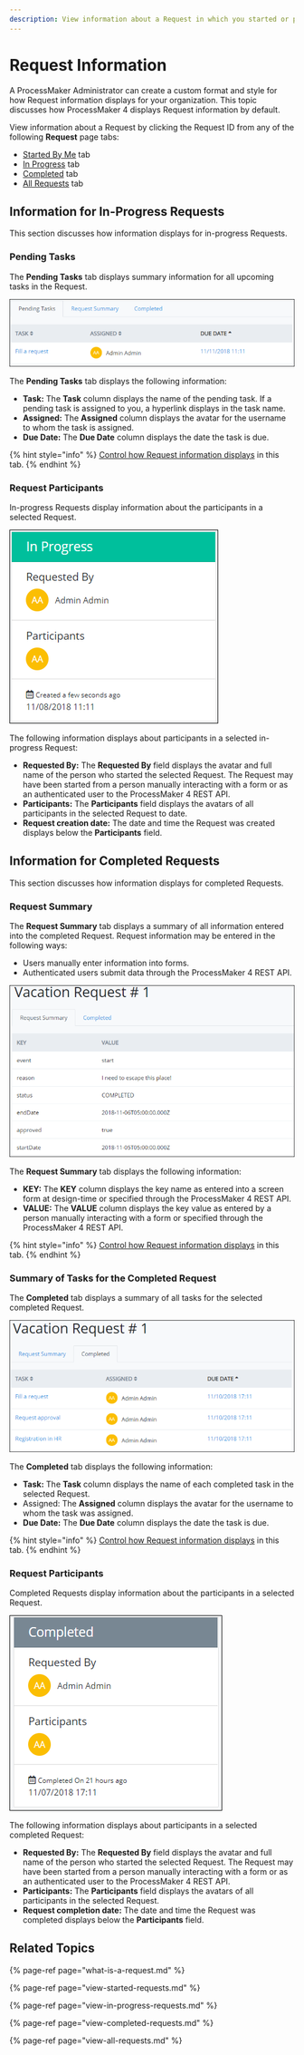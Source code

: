 ```yaml
---
description: View information about a Request in which you started or participated.
---
```


# Request Information

A ProcessMaker Administrator can create a custom format and style for how Request information displays for your organization. This topic discusses how ProcessMaker 4 displays Request information by default.

View information about a Request by clicking the Request ID from any of the following **Request** page tabs:

* [Started By Me](view-started-requests.md) tab
* [In Progress](view-in-progress-requests.md) tab
* [Completed](view-completed-requests.md) tab
* [All Requests](view-all-requests.md) tab

## Information for In-Progress Requests

This section discusses how information displays for in-progress Requests.

### Pending Tasks

The **Pending Tasks** tab displays summary information for all upcoming tasks in the Request.

![Pending Tasks tab for an in-progress Request](../../.gitbook/assets/pending-tasks-request.png)

The **Pending Tasks** tab displays the following information:

* **Task:** The **Task** column displays the name of the pending task. If a pending task is assigned to you, a hyperlink displays in the task name.
* **Assigned:** The **Assigned** column displays the avatar for the username to whom the task is assigned.
* **Due Date:** The **Due Date** column displays the date the task is due.

{% hint style="info" %}
[Control how Request information displays](control-how-requests-display-in-a-tab.md) in this tab.
{% endhint %}

### Request Participants

In-progress Requests display information about the participants in a selected Request.

![Request participant information for an in-progress Request](../../.gitbook/assets/in-progress-request-participants-request.png)

The following information displays about participants in a selected in-progress Request:

* **Requested By:** The **Requested By** field displays the avatar and full name of the person who started the selected Request. The Request may have been started from a person manually interacting with a form or as an authenticated user to the ProcessMaker 4 REST API.
* **Participants:** The **Participants** field displays the avatars of all participants in the selected Request to date.
* **Request creation date:** The date and time the Request was created displays below the **Participants** field.

## Information for Completed Requests

This section discusses how information displays for completed Requests.

### Request Summary

The **Request Summary** tab displays a summary of all information entered into the completed Request. Request information may be entered in the following ways:

* Users manually enter information into forms.
* Authenticated users submit data through the ProcessMaker 4 REST API.

![Request Summary tab for a completed Request](../../.gitbook/assets/request-summary-request.png)

The **Request Summary** tab displays the following information:

* **KEY:** The **KEY** column displays the key name as entered into a screen form at design-time or specified through the ProcessMaker 4 REST API.
* **VALUE:** The **VALUE** column displays the key value as entered by a person manually interacting with a form or specified through the ProcessMaker 4 REST API.

{% hint style="info" %}
[Control how Request information displays](control-how-requests-display-in-a-tab.md) in this tab.
{% endhint %}

### Summary of Tasks for the Completed Request

The **Completed** tab displays a summary of all tasks for the selected completed Request.

![Completed tab for a completed Request](../../.gitbook/assets/completed-tasks-request.png)

The **Completed** tab displays the following information:

* **Task:** The **Task** column displays the name of each completed task in the selected Request. 
* Assigned: The **Assigned** column displays the avatar for the username to whom the task was assigned.
* **Due Date:** The **Due Date** column displays the date the task is due.

{% hint style="info" %}
[Control how Request information displays](control-how-requests-display-in-a-tab.md) in this tab.
{% endhint %}

### Request Participants

Completed Requests display information about the participants in a selected Request.

![Request participant information for a completed Request](../../.gitbook/assets/completed-request-participants-request.png)

The following information displays about participants in a selected completed Request:

* **Requested By:** The **Requested By** field displays the avatar and full name of the person who started the selected Request. The Request may have been started from a person manually interacting with a form or as an authenticated user to the ProcessMaker 4 REST API.
* **Participants:** The **Participants** field displays the avatars of all participants in the selected Request.
* **Request completion date:** The date and time the Request was completed displays below the **Participants** field.

## Related Topics

{% page-ref page="what-is-a-request.md" %}

{% page-ref page="view-started-requests.md" %}

{% page-ref page="view-in-progress-requests.md" %}

{% page-ref page="view-completed-requests.md" %}

{% page-ref page="view-all-requests.md" %}

